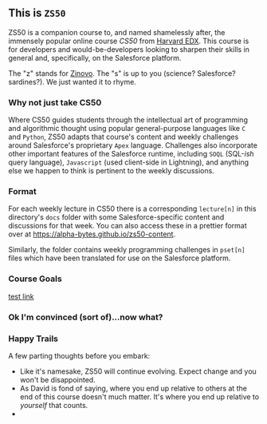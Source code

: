 ## This is `ZS50`
ZS50 is a companion course to, and named shamelessly after, the immensely popular online course *CS50* from [Harvard EDX](https://www.edx.org/course/cs50s-introduction-computer-science-harvardx-cs50x). This course is for developers and would-be-developers looking to sharpen their skills in general and, specifically, on the Salesforce platform. 

The "z" stands for [Zinovo](https://www.zinovo.com/). The "s" is up to you (science? Salesforce? sardines?). We just wanted it to rhyme. 

### Why not just take CS50
Where CS50 guides students through the intellectual art of programming and algorithmic thought using popular general-purpose languages like `C` and `Python`, ZS50 adapts that course's content and weekly challenges around Salesforce's proprietary `Apex` language. Challenges also incorporate other important features of the Salesforce runtime, including `SOQL` (SQL-*ish* query language), `Javascript` (used client-side in Lightning), and anything else we happen to think is pertinent to the weekly discussions. 

### Format
For each weekly lecture in CS50 there is a corresponding `lecture[n]` in this directory's `docs` folder with some Salesforce-specific content and discussions for that week. You can also access these in a prettier format over at https://alpha-bytes.github.io/zs50-content. 

Similarly, the folder contains weekly programming challenges in `pset[n]` files which have been translated for use on the Salesforce platform. 

### Course Goals
[test link](./docs/lecture0.md)

### Ok I'm convinced (sort of)...now what? 

### Happy Trails
A few parting thoughts before you embark: 
- Like it's namesake, ZS50 will continue evolving. Expect change and you won't be disappointed. 
- As David is fond of saying, where you end up relative to others at the end of this course doesn't much matter. It's where you end up relative to *yourself* that counts. 
- 
